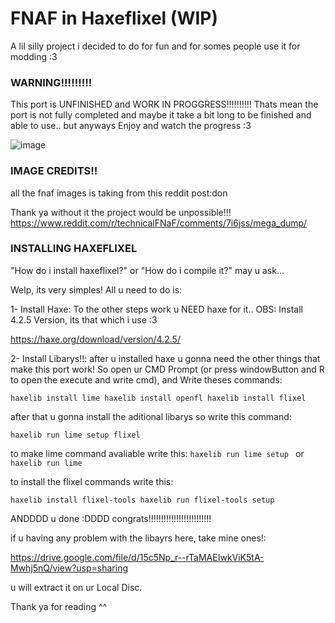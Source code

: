 # FNAF in Haxeflixel (WIP)
 
A lil silly project i decided to do for fun and for somes people use it for modding :3


### WARNING!!!!!!!!!
This port is UNFINISHED and WORK IN PROGGRESS!!!!!!!!!!
Thats mean the port is not fully completed and maybe it take a bit long to be finished and able to use..
but anyways Enjoy and watch the progress :3 

![image](https://github.com/Ve3h/FNAF-in-Haxeflixel/assets/137530784/dc6b61d1-bdf1-47a7-897a-cee8287baa85)


### IMAGE CREDITS!!
all the fnaf images is taking from this reddit post:don

Thank ya without it the project would be unpossible!!!
https://www.reddit.com/r/technicalFNaF/comments/7i6jss/mega_dump/


### INSTALLING HAXEFLIXEL

"How do i install haxeflixel?" or "How do i compile it?" may u ask...

Welp, its very simples!
All u need to do is:

1- Install Haxe: To the other steps work u NEED haxe for it..
OBS: Install 4.2.5 Version, its that which i use :3 

https://haxe.org/download/version/4.2.5/

2- Install Libarys!!: after u installed haxe u gonna need the other things that make this port work!
So open ur CMD Prompt (or press windowButton and R to open the execute and write cmd), and Write theses commands:

`haxelib install lime
haxelib install openfl
haxelib install flixel `

after that u gonna install the aditional libarys so write this command:

`haxelib run lime setup flixel `

to make lime command avaliable write this:
`haxelib run lime setup ` or `haxelib run lime `

to install the flixel commands write this:

`haxelib install flixel-tools
haxelib run flixel-tools setup `

ANDDDD u done :DDDD congrats!!!!!!!!!!!!!!!!!!!!!!!!!

if u having any problem with the libayrs here, take mine ones!:

https://drive.google.com/file/d/15c5Np_r--rTaMAEIwkViK5tA-Mwhj5nQ/view?usp=sharing

u will extract it on ur Local Disc.

Thank ya for reading ^^
